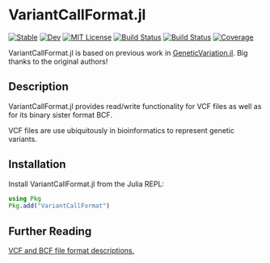 # VariantCallFormat.jl


[![Stable](https://img.shields.io/badge/docs-stable-blue.svg)](https://rasmushenningsson.github.io/VariantCallFormat.jl/stable)
[![Dev](https://img.shields.io/badge/docs-dev-blue.svg)](https://rasmushenningsson.github.io/VariantCallFormat.jl/dev)
[![MIT License](https://img.shields.io/badge/license-MIT-green.svg)](https://github.com/rasmushenningsson/VariantCallFormat.jl/blob/main/LICENSE)
[![Build Status](https://github.com/rasmushenningsson/VariantCallFormat.jl/workflows/CI/badge.svg)](https://github.com/rasmushenningsson/VariantCallFormat.jl/actions)
[![Build Status](https://ci.appveyor.com/api/projects/status/github/rasmushenningsson/VariantCallFormat.jl?svg=true)](https://ci.appveyor.com/project/rasmushenningsson/VariantCallFormat-jl)
[![Coverage](https://codecov.io/gh/rasmushenningsson/VariantCallFormat.jl/branch/main/graph/badge.svg)](https://codecov.io/gh/rasmushenningsson/VariantCallFormat.jl)


VariantCallFormat.jl is based on previous work in [GeneticVariation.jl](https://github.com/BioJulia/GeneticVariation.jl).
Big thanks to the original authors!

## Description

VariantCallFormat.jl provides read/write functionality for VCF files as well as
for its binary sister format BCF.

VCF files are use ubiquitously in bioinformatics to represent genetic variants.


## Installation

Install VariantCallFormat.jl from the Julia REPL:

```julia
using Pkg
Pkg.add("VariantCallFormat")
```

## Further Reading
[VCF and BCF file format descriptions.](https://samtools.github.io/hts-specs/)

